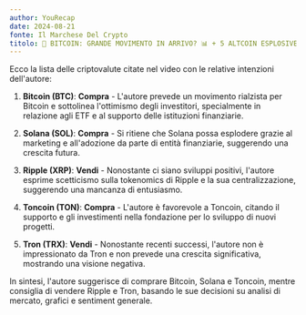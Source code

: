 ```yaml
---
author: YouRecap
date: 2024-08-21
fonte: Il Marchese Del Crypto
titolo: 🚀 BITCOIN: GRANDE MOVIMENTO IN ARRIVO? 📊 + 5 ALTCOIN ESPLOSIVE PER SETTEMBRE! 💥
---
```


Ecco la lista delle criptovalute citate nel video con le relative intenzioni dell'autore:

1. **Bitcoin (BTC)**: **Compra** - L'autore prevede un movimento rialzista per Bitcoin e sottolinea l'ottimismo degli investitori, specialmente in relazione agli ETF e al supporto delle istituzioni finanziarie.

2. **Solana (SOL)**: **Compra** - Si ritiene che Solana possa esplodere grazie al marketing e all'adozione da parte di entità finanziarie, suggerendo una crescita futura.

3. **Ripple (XRP)**: **Vendi** - Nonostante ci siano sviluppi positivi, l'autore esprime scetticismo sulla tokenomics di Ripple e la sua centralizzazione, suggerendo una mancanza di entusiasmo.

4. **Toncoin (TON)**: **Compra** - L'autore è favorevole a Toncoin, citando il supporto e gli investimenti nella fondazione per lo sviluppo di nuovi progetti.

5. **Tron (TRX)**: **Vendi** - Nonostante recenti successi, l'autore non è impressionato da Tron e non prevede una crescita significativa, mostrando una visione negativa.

In sintesi, l'autore suggerisce di comprare Bitcoin, Solana e Toncoin, mentre consiglia di vendere Ripple e Tron, basando le sue decisioni su analisi di mercato, grafici e sentiment generale.
